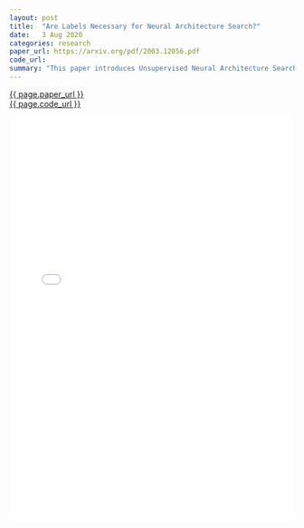 ```yaml
---
layout: post
title:  "Are Labels Necessary for Neural Architecture Search?"
date:   3 Aug 2020
categories: research
paper_url: https://arxiv.org/pdf/2003.12056.pdf
code_url: 
summary: "This paper introduces Unsupervised Neural Architecture Search (UnNAS), questioning if effective neural architectures can be discovered using only images without human-annotated labels. Through two experimental setups—sample-based and search-based—we investigate this possibility. In the sample-based approach, we evaluate 500 diverse architectures trained with both supervised and unsupervised objectives, revealing a high correlation between the architecture rankings with and without labels. In the search-based experiments, we employ a recognized NAS algorithm, DARTS, with various unsupervised objectives, finding that architectures identified without labels perform competitively compared to those found with labels. These findings suggest that human-annotated labels may not be necessary for identifying efficient neural architectures, as image statistics alone could be sufficient."
---
```


<style>
.responsive-pdf-container {
    overflow: hidden;
    padding-top: 141.42%; /* 16:9 Aspect Ratio, adjust as needed */
    position: relative;
}

.responsive-pdf-container iframe {
    border: none;
    height: 100%;
    left: 0;
    position: absolute;
    top: 0;
    width: 100%;
}
</style>

<a href="{{ page.paper_url }}">{{ page.paper_url }}</a><br>
<a href="{{ page.code_url }}">{{ page.code_url }}</a>

<div class="responsive-pdf-container">
    <iframe src="{{ page.paper_url }}" style="border: none;"></iframe>
</div>